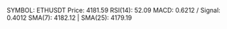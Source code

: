 SYMBOL: ETHUSDT
Price: 4181.59
RSI(14): 52.09
MACD: 0.6212 / Signal: 0.4012
SMA(7): 4182.12 | SMA(25): 4179.19
